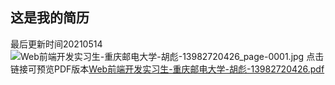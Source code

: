 ## 这是我的简历
最后更新时间20210514
![Web前端开发实习生-重庆邮电大学-胡彪-13982720426_page-0001.jpg](https://cdn.nlark.com/yuque/0/2021/jpeg/2625525/1620924315669-1bc86ba7-2ecd-4e1e-bb2b-22e447f88336.jpeg#clientId=ud4c9b57d-d458-4&from=ui&id=ua18a3e88&margin=%5Bobject%20Object%5D&name=Web%E5%89%8D%E7%AB%AF%E5%BC%80%E5%8F%91%E5%AE%9E%E4%B9%A0%E7%94%9F-%E9%87%8D%E5%BA%86%E9%82%AE%E7%94%B5%E5%A4%A7%E5%AD%A6-%E8%83%A1%E5%BD%AA-13982720426_page-0001.jpg&originHeight=1754&originWidth=1240&originalType=binary&size=733530&status=done&style=none&taskId=ua3872c61-bdb4-449d-8040-db09463967a)
点击链接可预览PDF版本[Web前端开发实习生-重庆邮电大学-胡彪-13982720426.pdf](https://www.yuque.com/attachments/yuque/0/2021/pdf/2625525/1620924336990-6dbf6e36-99a0-407b-b8db-a27171bc6ac3.pdf?_lake_card=%7B%22src%22%3A%22https%3A%2F%2Fwww.yuque.com%2Fattachments%2Fyuque%2F0%2F2021%2Fpdf%2F2625525%2F1620924336990-6dbf6e36-99a0-407b-b8db-a27171bc6ac3.pdf%22%2C%22name%22%3A%22Web%E5%89%8D%E7%AB%AF%E5%BC%80%E5%8F%91%E5%AE%9E%E4%B9%A0%E7%94%9F-%E9%87%8D%E5%BA%86%E9%82%AE%E7%94%B5%E5%A4%A7%E5%AD%A6-%E8%83%A1%E5%BD%AA-13982720426.pdf%22%2C%22size%22%3A224882%2C%22type%22%3A%22application%2Fpdf%22%2C%22ext%22%3A%22pdf%22%2C%22status%22%3A%22done%22%2C%22taskId%22%3A%22u0f5ab7d3-722b-4bb6-8351-30babf10f2e%22%2C%22taskType%22%3A%22upload%22%2C%22id%22%3A%22u6b539f54%22%2C%22card%22%3A%22file%22%7D)

